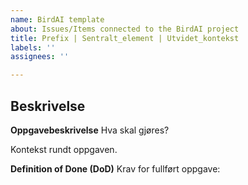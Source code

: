 ```yaml
---
name: BirdAI template
about: Issues/Items connected to the BirdAI project
title: Prefix | Sentralt_element | Utvidet_kontekst
labels: ''
assignees: ''

---
```


## Beskrivelse

**Oppgavebeskrivelse**
Hva skal gjøres?

Kontekst rundt oppgaven.


**Definition of Done (DoD)**
Krav for fullført oppgave:

